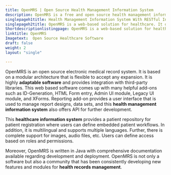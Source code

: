 ```yaml
---
title: OpenMRS | Open Source Health Management Information System
description: OpenMRS is a free and open source health management information system. It is secure, multilingual and comes up with powerful reporting and access features.
singlepageh1title: Health Management Information System With RESTful Interface
singlepageh2title: OpenMRS is a web-based solution for healthcare. It offers powerful modules such as location-based login, embedded patient workflows, and flexible reporting.
Shortdescriptionlistingpage: OpenMRS is a web-based solution for healthcare. It offers powerful modules such as location-based login, embedded patient workflows, and flexible reporting.
linktitle: OpenMRS
Imagetext:  Open Source Healthcare Software
draft: false
weight: 2
layout: "single"

---
```


OpenMRS is an open source electronic medical record system. It is based on a modular architecture that is flexible to accept any expansion. It is highly **adaptable software** and provides integration with third-party libraries. This web based software comes up with many helpful add-ons such as ID-Generation, HTML Form entry, Admin UI module, Legacy UI module, and XForms. Reporting add-on provides a user interface that is used to manage report designs, data sets, and this **health management information system** also offers API for further development.

This **healthcare information system** provides a patient repository for patient registration where users can define embedded patient workflows. In addition, it is multilingual and supports multiple languages. Further, there is complete support for images, audio files, etc. Users can define access based on roles and permissions.

Moreover, OpenMRS is written in Java with comprehensive documentation available regarding development and deployment. OpenMRS is not only a software but also a community that has been consistently developing new features and modules for **health records management**.

<a class="anchor" id="requirements" name="requirements" style="font-size: 12.16px;"></a>